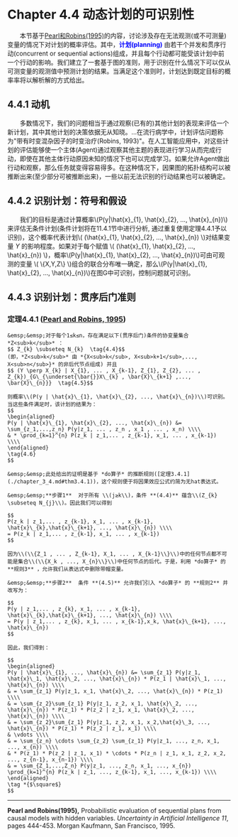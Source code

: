 # Chapter 4.4 动态计划的可识别性
&emsp;&emsp;本节基于[Pearl和Robins(1995)](#PearlandRobins1995)的内容，讨论涉及存在无法观测(或不可测量)变量的情况下对计划的概率评估。其中，<a style="color:blue" id = "plan">**计划(planning)**</a> 由若干个并发和贯序行动(concurrent or sequential actions)组成，并且每个行动都可能受该计划中前一个行动的影响。我们建立了一套基于图的准则，用于识别在什么情况下可以仅从可测变量的观测值中预测计划的结果。当满足这个准则时，计划达到既定目标的概率率将以解析解的方式给出。

## 4.4.1 动机
&emsp;&emsp;多数情况下，我们的问题相当于通过观察(已有的)其他计划的表现来评估一个新计划，其中其他计划的决策依据无从知晓。...在流行病学中，计划评估问题称为"带有时变混杂因子的时变治疗(Robins, 1993)"。在人工智能应用中，对这些计划的评估能够使一个主体(Agent)通过观察其他主题的表现进行学习从而完成行动，即使在其他主体行动原因未知的情况下也可以完成学习。如果允许Agent做出行动和观察，那么任务就变得容易得多。在这种情况下，因果图的拓扑结构可以被推断出来(至少部分可被推断出来)，一些以前无法识别的行动结果也可以被确定。  
  
## 4.4.2  识别计划：符号和假设

&emsp;&emsp;我们的目标是通过计算概率\\(P(y|\hat{x}\_{1}, \hat{x}\_{2}, ..., \hat{x}\_{n})\\)来评估无条件计划(条件计划将在11.4.1节中进行分析, 通过重复使用定理4.4.1予以识别)，这个概率代表计划\\( (\hat{x}\_{1}, \hat{x}\_{2}, ..., \hat{x}\_{n}) \\)对结果变量 *Y* 的影响程度。如果对于每个赋值 \\( (\hat{x}\_{1}, \hat{x}\_{2}, ..., \hat{x}\_{n}) \\)，概率\\(P(y|\hat{x}\_{1}, \hat{x}\_{2}, ..., \hat{x}\_{n})\\)可由可观测的变量 \\( \\{X,Y,Z\\} \\)组合的联合分布唯一确定，那么\\(P(y|\hat{x}\_{1}, \hat{x}\_{2}, ..., \hat{x}\_{n})\\)在图G中可识别，控制问题就可识别。

## 4.4.3 识别计划：贯序后门准则
### <a id="thm4.4.1">定理4.4.1 ([Pearl and Robins, 1995](#PearlandRobins1995))</a>
```admonish check
&emsp;&emsp;对于每个1≤k≤n，存在满足以下(贯序后门)条件的协变量集合 *Z<sub>k</sub>* ：  
$$ Z_{k} \subseteq N_{k}  \tag{4.4}$$
(即，*Z<sub>k</sub>* 由 *{X<sub>k</sub>, X<sub>k+1</sub>,..., X<sub>n</sub>}* 的非后代节点组成) 并且  
$$ (Y \perp X_{k} | X_{1}, ... , X_{k-1}, Z_{1}, Z_{2}, ... , Z_{k})_{G\_{\underset{\bar{}}X\_{k} , \bar{X}\_{k+1} ,..., \bar{X}\_{n}}}  \tag{4.5}$$

则概率\\(P(y | \hat{x}\_{1}, \hat{x}\_{2}, ..., \hat{x}\_{n})\\)可识别。当这些条件满足时，该计划的结果为：  
$$
\begin{aligned}
P(y | \hat{x}\_{1}, \hat{x}\_{2}, ..., \hat{x}\_{n}) &= \sum_{z_1,...,z_n} P(y|z_1, ... , z_n , x_1 , ... , x_n) \\\\
& * \prod_{k=1}^{n} P(z_k | z_1,... , z_{k-1}, x_1, ... , x_{k-1})  \\\\
\end{aligned}
\tag{4.6}
$$

```

```admonish check title="定理4.4.1的证明"
&emsp;&emsp;此处给出的证明是基于 *do算子* 的推断规则([定理3.4.1](./chapter_3_4.md#thm3.4.1))，这个规则便于将因果效应公式约简为无hat表达式。
    
&emsp;&emsp;**步骤1**  对于所有 \\(j≥k\\)，条件 **(4.4)** 蕴含\\(Z_{k} \subseteq N_{j}\\)。因此我们可以得到

$$
P(z_k | z_1,... , z_{k-1}, x_1, ... , x_{k-1}, \hat{x}\_{k},\hat{x}\_{k+1}, ..., \hat{x}\_{n}) \\\\
= P(z_k | z_1,... , z_{k-1}, x_1, ... , x_{k-1}) 
$$

因为\\(\\{Z_1 , ... , Z_{k-1}, X_1, ... , X_{k-1}\\}\\)中的任何节点都不可能是集合\\(\\{X_k , ..., X_{n}\\}\\)中任何节点的后代。于是，利用 *do算子* 的 **规则3** ，允许我们从表达式中删除带帽变量。  
  
&emsp;&emsp;**步骤2**  条件 **(4.5)** 允许我们引入 *do算子* 的 **规则2** 并改写为：

$$
P(y | z_1,... , z_{k}, x_1, ... , x_{k-1}, \hat{x}\_{k},\hat{x}\_{k+1}, ..., \hat{x}\_{n}) \\\\
= P(y | z_1,... , z_{k}, x_1, ... , x_{k-1},x_k, \hat{x}\_{k+1}, ..., \hat{x}\_{n}) 
$$

因此，我们得到：

$$
\begin{aligned}
P(y | \hat{x}\_{1}, ..., \hat{x}\_{n}) &= \sum_{z_1} P(y|z_1, \hat{x}\_1, \hat{x}\_2, ..., \hat{x}\_{n}) * P(z_1 | \hat{x}\_1, ..., \hat{x}\_{n}) \\\\
& = \sum_{z_1} P(y|z_1, x_1, \hat{x}\_2, ..., \hat{x}\_{n}) * P(z_1) \\\\
& = \sum_{z_2}\sum_{z_1} P(y|z_1, z_2, x_1, \hat{x}\_2, ..., \hat{x}\_{n}) * P(z_1) * P(z_2 | z_1, x_1, \hat{x}\_2, ..., \hat{x}\_{n}) \\\\
& = \sum_{z_2}\sum_{z_1} P(y|z_1, z_2, x_1, x_2,\hat{x}\_3, ..., \hat{x}\_{n}) * P(z_1) * P(z_2 | z_1, x_1) \\\\
& \vdots \\\\
& = \sum_{z_n} \cdots \sum_{z_2} \sum_{z_1} P(y|z_1, ..., z_n, x_1, ..., x_{n}) \\\\
& * P(z_1) * P(z_2 | z_1, x_1) * \cdots * P(z_n | z_1, x_1, z_2, x_2, ..., z_{n-1}, x_{n-1}) \\\\
& = \sum_{Z_1,...,Z_n} P(y|z_1, ..., z_n, x_1, ..., x_{n}) \prod_{k=1}^{n} P(z_k | z_1, ..., z_{k-1}, x_1, ..., x_{k-1}) \\\\
\end{aligned}
\tag *{$\square$}
$$
```


***

<span id="PearlandRobins1995">**Pearl and Robins(1995),** Probabilistic evaluation of sequential plans from causal models with hidden variables. *Uncertainty in Artificial Intelligence 11*, pages 444-453. Morgan Kaufmann, San Francisco, 1995.</span>